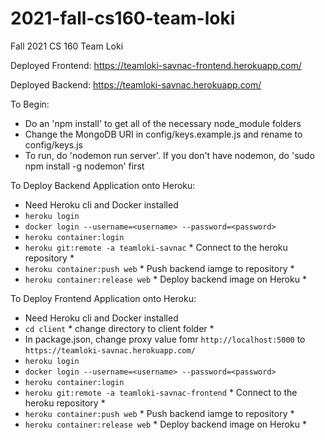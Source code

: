 # 2021-fall-cs160-team-loki
Fall 2021 CS 160 Team Loki

Deployed Frontend: https://teamloki-savnac-frontend.herokuapp.com/

Deployed Backend: https://teamloki-savnac.herokuapp.com/

To Begin:
- Do an 'npm install' to get all of the necessary node_module folders
- Change the MongoDB URI in config/keys.example.js and rename to config/keys.js
- To run, do 'nodemon run server'. If you don't have nodemon, do 'sudo npm install -g nodemon' first

To Deploy Backend Application onto Heroku:
- Need Heroku cli and Docker installed
- `heroku login`
- `docker login --username=<username> --password=<password>`
- `heroku container:login`
- `heroku git:remote -a teamloki-savnac` * Connect to the heroku repository *
- `heroku container:push web` * Push backend iamge to repository *
- `heroku container:release web` * Deploy backend image on Heroku *

To Deploy Frontend Application onto Heroku:
- Need Heroku cli and Docker installed
- `cd client` * change directory to client folder *
- In package.json, change proxy value fomr `http://localhost:5000` to `https://teamloki-savnac.herokuapp.com/`
- `heroku login`
- `docker login --username=<username> --password=<password>`
- `heroku container:login`
- `heroku git:remote -a teamloki-savnac-frontend` * Connect to the heroku repository *
- `heroku container:push web` * Push backend iamge to repository *
- `heroku container:release web` * Deploy backend image on Heroku *
